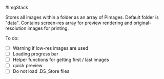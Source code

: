 #ImgStack 

Stores all images within a folder as an array of PImages. 
Default folder is "data". 
Contains screen-res array for preview rendering and original-resolution
images for printing. 

To do: 
- [ ] Warning if low-res images are used
- [ ] Loading progress bar
- [ ] Helper functions for getting first / last images
- [ ] quick preview
- [ ] Do not load .DS_Store files